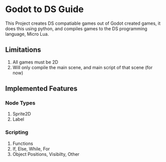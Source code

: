 # Godot to DS Guide

This Project creates DS compatiable games out of Godot created games, it does this using python, and compiles games to the DS programming language, Micro Lua.

## Limitations
1. All games must be 2D
2. Will only compile the main scene, and main script of that scene (for now)

## Implemented Features
### Node Types
1. Sprite2D
2. Label

### Scripting
1. Functions
2. If, Else, While, For
3. Object Positions, Visibilty, Other
